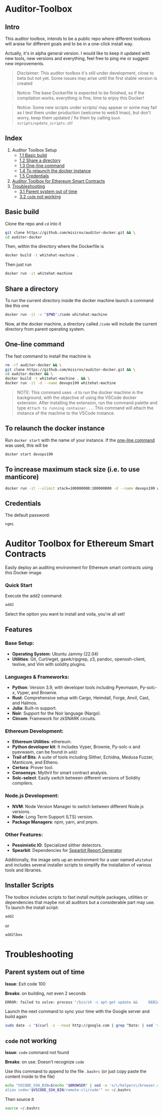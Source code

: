# Auditor-Toolbox
## Intro
This auditor toolbox, intends to be a public repo where different toolboxs will araise for different goals and to be in a one-click install way. 

Actually, it's in alpha general version. I would like to keep it updated with new tools, new versions and everything, feel free to ping me or suggest new improvements. 

>Disclaimer: This auditor toolbox it's still under development, close to beta but not yet. Some issues may arise until the first stable version is created

>Notice: The base Dockerfile is expected to be finished, so if the compilation works, everything is fine, time to enjoy this Docker!

>Notice: Some new scripts under scripts/ may appear or some may fail as I test them under production (welcome to web3 lmao), but don't worry, keep them updated / fix them by calling `bash scripts/update_scripts.sh`!

## Index

1. Auditor Toolbox Setup
    * [1.1 Basic build](#basic-build)
    * [1.2 Share a directory](#share-a-directory)
    * [1.3 One-line command](#one-line-command)
    * [1.4 To relaunch the docker instance](#to-relaunch-the-docker-instance)
    * [1.5 Credentials](#credentials)
2. [Auditor Toolbox for Ethereum Smart Contracts](#auditor-toolbox-for-ethereum-smart-contracts)
3. [Troubleshooting](#troubleshooting)
    * [3.1 Parent system out of time](#parent-system-out-of-time)
    * [3.2 `code` not working](#code-not-working)

## Basic build 
Clone the repo and `cd` into it
```bash
git clone https://github.com/misirov/auditor-docker.git && \
cd auditor-docker
```

Then, within the directory where the Dockerfile is
```bash
docker build -t whitehat-machine .  
```

Then just run
```bash
docker run -it whitehat-machine 
```

## Share a directory
To run the current directory inside the docker machine launch a command like this one
```bash
docker run -it -v "$PWD":/code whitehat-machine
```

Now, at the docker machine, a directory called `/code` will include the current directory from parent operating system.

## One-line command

The fast command to install the machine is
```bash
rm -rf auditor-docker && \
git clone https://github.com/misirov/auditor-docker.git && \
cd auditor-docker && \
docker build -t whitehat-machine . && \
docker run -it -d --name devops199 whitehat-machine
```

>NOTE: This command uses `-d` to run the docker machine in the background, with the objective of using the VSCode docker extension.
>After installing the extension, run the command palette and type `Attach to running container...`. This command will attach the instance of the machine to the VSCode instance.

## To relaunch the docker instance
Run `docker start` with the name of your instance. If the [one-line command](#one-line-command) was used, this will be
```bash
docker start devops199
```

## To increase maximum stack size (i.e. to use manticore)
```bash
docker run -it --ulimit stack=100000000:100000000 -d --name devops199 whitehat-machine 
```

## Credentials
The default password: 
```bash
ngmi
```

# Auditor Toolbox for Ethereum Smart Contracts

Easily deploy an auditing environment for Ethereum smart contracts using this Docker image.

### Quick Start

Execute the add2 command:

```bash
add2
```

Select the option you want to install and voila, you're all set!

## Features
### Base Setup:
- **Operating System**: Ubuntu Jammy (22.04)
- **Utilities**: Git, Curl/wget, gawk/ripgrep, z3, pandoc, openssh-client, texlive, and Vim with solidity plugins.
### Languages & Frameworks:
- **Python**: Version 3.9, with developer tools including Pyevmasm, Py-solc-x, Vyper, and Brownie.
- **Rust**: Comprehensive setup with Cargo, Heimdall, Forge, Anvil, Cast, and Halmos.
- **Julia**: Built-in support.
- **Noir**: Support for the Noir language (Nargo).
- **Circom**: Framework for zkSNARK circuits.
###  Ethereum Development:
- **Ethereum Utilities**: ethereum.
- **Python developer kit**: It includes Vyper, Brownie, Py-solc-x and pyevwasm, can be found in `add2`
- **Trail of Bits**: A suite of tools including Slither, Echidna, Medusa Fuzzer, Manticore, and Etheno.
- **Certora**: Prover tool.
- **Consensys**: Mythril for smart contract analysis.
- **Solc-select**: Easily switch between different versions of Solidity compilers.
### Node.js Development:
- **NVM**: Node Version Manager to switch between different Node.js versions.
- **Node**: Long Term Support (LTS) version.
- **Package Managers**: npm, yarn, and pnpm.
### Other Features:
- **Pessimistic IO**: Specialized slither detectors.
- **Spearbit**: Dependencies for [Spearbit Report Generator](https://github.com/spearbit-audits/report-generator-template)



Additionally, the image sets up an environment for a user named `whitehat` and includes several installer scripts to simplify the installation of various tools and libraries.

## Installer Scripts

The toolbox includes scripts to fast install multiple packages, utilities or dependencies that maybe not all auditors but a considerable part may use. To launch the install script:

```bash
add2
```

or 

```bash
add2lbox
```

# Troubleshooting
## Parent system out of time
**Issue**: Exit code 100

**Breaks**: on building, not even 2 seconds

```bash
ERROR: failed to solve: process "/bin/sh -c apt-get update &&     DEBIAN_FRONTEND=noninteractive apt-get install -y --no-install-recommends     build-essential     curl     git     vim     nano     z3     libz3-dev     ripgrep     gawk     libssl-dev     sudo     wget     software-properties-common     libudev-dev     locales     gpg-agent     dialog     procps     file     pandoc     texlive     ca-certificates &&     rm -rf /var/lib/apt/lists/*" did not complete successfully: exit code: 100
```

Launch the next command to sync your time with the Google server and build again
```bash
sudo date -s "$(curl -s --head http://google.com | grep ^Date: | sed 's/Date: //g')"
```
## `code` not working
**Issue**: `code` command not found

**Breaks**: on use. Doesn't recognize `code`

Use this command to append to the file `.bashrc` (or just copy paste the content inside to the file)
```bash
echo "VSCODE_SSH_BIN=$(echo "$BROWSER" | sed -e 's/\/helpers\/browser.sh//g')
alias code='$VSCODE_SSH_BIN/remote-cli/code'" >> ~/.bashrc 
```

Then source it
```bash
source ~/.bashrc 
```

